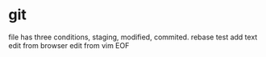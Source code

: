 # git 
file has three conditions, staging, modified, commited.
rebase test
add text
edit from browser
edit from vim
EOF
